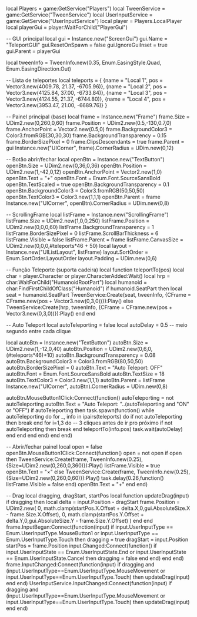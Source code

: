 local Players = game:GetService("Players")
local TweenService = game:GetService("TweenService")
local UserInputService = game:GetService("UserInputService")
local player = Players.LocalPlayer
local playerGui = player:WaitForChild("PlayerGui")

-- GUI principal
local gui = Instance.new("ScreenGui")
gui.Name = "TeleportGUI"
gui.ResetOnSpawn = false
gui.IgnoreGuiInset = true
gui.Parent = playerGui

local tweenInfo = TweenInfo.new(0.35, Enum.EasingStyle.Quad, Enum.EasingDirection.Out)

-- Lista de teleportes
local teleports = {
    {name = "Local 1", pos = Vector3.new(4009.78, 21.37, -6705.96)},
    {name = "Local 2", pos = Vector3.new(4125.84, 37.00, -6733.84)},
    {name = "Local 3", pos = Vector3.new(4124.55, 21.37, -6744.80)},
    {name = "Local 4", pos = Vector3.new(3953.47, 21.00, -6689.76)}
}

-- Painel principal (base)
local frame = Instance.new("Frame")
frame.Size = UDim2.new(0,260,0,60)
frame.Position = UDim2.new(0.5,-130,0.7,0)
frame.AnchorPoint = Vector2.new(0.5,0)
frame.BackgroundColor3 = Color3.fromRGB(30,30,30)
frame.BackgroundTransparency = 0.15
frame.BorderSizePixel = 0
frame.ClipsDescendants = true
frame.Parent = gui
Instance.new("UICorner", frame).CornerRadius = UDim.new(0,12)

-- Botão abrir/fechar
local openBtn = Instance.new("TextButton")
openBtn.Size = UDim2.new(0,36,0,36)
openBtn.Position = UDim2.new(1,-42,0,12)
openBtn.AnchorPoint = Vector2.new(1,0)
openBtn.Text = "+"
openBtn.Font = Enum.Font.SourceSansBold
openBtn.TextScaled = true
openBtn.BackgroundTransparency = 0.1
openBtn.BackgroundColor3 = Color3.fromRGB(50,50,50)
openBtn.TextColor3 = Color3.new(1,1,1)
openBtn.Parent = frame
Instance.new("UICorner", openBtn).CornerRadius = UDim.new(0,8)

-- ScrollingFrame
local listFrame = Instance.new("ScrollingFrame")
listFrame.Size = UDim2.new(1,0,0,250)
listFrame.Position = UDim2.new(0,0,0,60)
listFrame.BackgroundTransparency = 1
listFrame.BorderSizePixel = 0
listFrame.ScrollBarThickness = 6
listFrame.Visible = false
listFrame.Parent = frame
listFrame.CanvasSize = UDim2.new(0,0,0,#teleports*46 + 50)
local layout = Instance.new("UIListLayout", listFrame)
layout.SortOrder = Enum.SortOrder.LayoutOrder
layout.Padding = UDim.new(0,6)

-- Função Teleporte (suporta cadeira)
local function teleportTo(pos)
    local char = player.Character or player.CharacterAdded:Wait()
    local hrp = char:WaitForChild("HumanoidRootPart")
    local humanoid = char:FindFirstChildOfClass("Humanoid")
    if humanoid.SeatPart then
        local seat = humanoid.SeatPart
        TweenService:Create(seat, tweenInfo, {CFrame = CFrame.new(pos + Vector3.new(0,3,0))}):Play()
    else
        TweenService:Create(hrp, tweenInfo, {CFrame = CFrame.new(pos + Vector3.new(0,3,0))}):Play()
    end
end

-- Auto Teleport
local autoTeleporting = false
local autoDelay = 0.5 -- meio segundo entre cada clique

local autoBtn = Instance.new("TextButton")
autoBtn.Size = UDim2.new(1,-12,0,40)
autoBtn.Position = UDim2.new(0,6,0,(#teleports*46)+10)
autoBtn.BackgroundTransparency = 0.08
autoBtn.BackgroundColor3 = Color3.fromRGB(80,50,50)
autoBtn.BorderSizePixel = 0
autoBtn.Text = "Auto Teleport: OFF"
autoBtn.Font = Enum.Font.SourceSansBold
autoBtn.TextSize = 18
autoBtn.TextColor3 = Color3.new(1,1,1)
autoBtn.Parent = listFrame
Instance.new("UICorner", autoBtn).CornerRadius = UDim.new(0,8)

autoBtn.MouseButton1Click:Connect(function()
    autoTeleporting = not autoTeleporting
    autoBtn.Text = "Auto Teleport: "..(autoTeleporting and "ON" or "OFF")
    if autoTeleporting then
        task.spawn(function()
            while autoTeleporting do
                for _, info in ipairs(teleports) do
                    if not autoTeleporting then break end
                    for i=1,3 do -- 3 cliques antes de ir pro próximo
                        if not autoTeleporting then break end
                        teleportTo(info.pos)
                        task.wait(autoDelay)
                    end
                end
            end
        end)
    end
end)

-- Abrir/fechar painel
local open = false
openBtn.MouseButton1Click:Connect(function()
    open = not open
    if open then
        TweenService:Create(frame, TweenInfo.new(0.25), {Size=UDim2.new(0,260,0,360)}):Play()
        listFrame.Visible = true
        openBtn.Text = "×"
    else
        TweenService:Create(frame, TweenInfo.new(0.25), {Size=UDim2.new(0,260,0,60)}):Play()
        task.delay(0.26,function() listFrame.Visible = false end)
        openBtn.Text = "+"
    end
end)

-- Drag
local dragging, dragStart, startPos
local function updateDrag(input)
    if dragging then
        local delta = input.Position - dragStart
        frame.Position = UDim2.new(
            0, math.clamp(startPos.X.Offset + delta.X,0,gui.AbsoluteSize.X - frame.Size.X.Offset),
            0, math.clamp(startPos.Y.Offset + delta.Y,0,gui.AbsoluteSize.Y - frame.Size.Y.Offset)
        )
    end
end
frame.InputBegan:Connect(function(input)
    if input.UserInputType == Enum.UserInputType.MouseButton1 or input.UserInputType == Enum.UserInputType.Touch then
        dragging = true
        dragStart = input.Position
        startPos = frame.Position
        input.Changed:Connect(function()
            if input.UserInputState == Enum.UserInputState.End or input.UserInputState == Enum.UserInputState.Cancel then
                dragging = false
            end
        end)
    end
end)
frame.InputChanged:Connect(function(input)
    if dragging and (input.UserInputType==Enum.UserInputType.MouseMovement or input.UserInputType==Enum.UserInputType.Touch) then
        updateDrag(input)
    end
end)
UserInputService.InputChanged:Connect(function(input)
    if dragging and (input.UserInputType==Enum.UserInputType.MouseMovement or input.UserInputType==Enum.UserInputType.Touch) then
        updateDrag(input)
    end
end)
